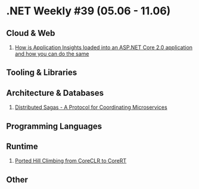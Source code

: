 # .NET Weekly #39 (05.06 - 11.06)

## Cloud & Web

1. [How is Application Insights loaded into an ASP.NET Core 2.0 application and how you can do the same](http://kalapos.net/Blog/ShowPost/IHostingStartupInAspNetCore20)

## Tooling & Libraries

## Architecture & Databases

1. [Distributed Sagas - A Protocol for Coordinating Microservices](https://www.youtube.com/watch?v=1H6tounpnG8&spfreload=10)

## Programming Languages

## Runtime

1. [Ported Hill Climbing from CoreCLR to CoreRT](https://github.com/dotnet/corert/pull/3794)

## Other